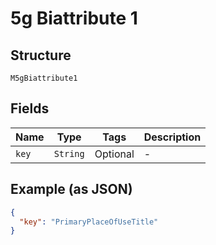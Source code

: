 
# 5g Biattribute 1

## Structure

`M5gBiattribute1`

## Fields

| Name | Type | Tags | Description |
|  --- | --- | --- | --- |
| `key` | `String` | Optional | - |

## Example (as JSON)

```json
{
  "key": "PrimaryPlaceOfUseTitle"
}
```

